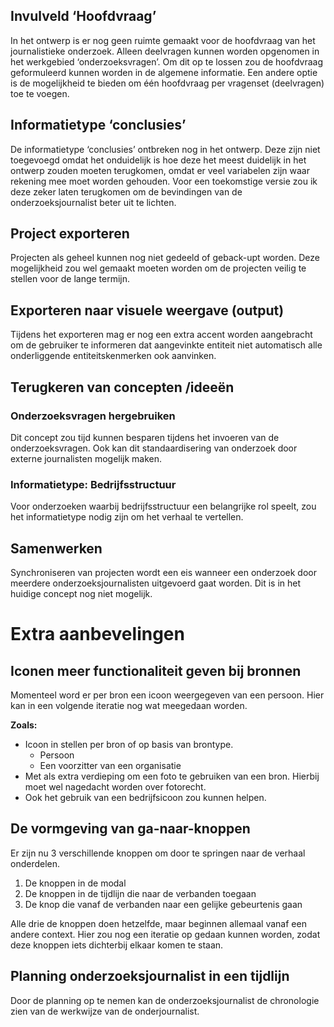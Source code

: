 
## Invulveld ‘Hoofdvraag’
In het ontwerp is er nog geen ruimte gemaakt voor de hoofdvraag van het journalistieke onderzoek. Alleen deelvragen kunnen worden opgenomen in het werkgebied ‘onderzoeksvragen’. Om dit op te lossen zou de hoofdvraag geformuleerd kunnen worden in de algemene informatie. Een andere optie is de mogelijkheid te bieden om één hoofdvraag per vragenset (deelvragen) toe te voegen.

## Informatietype ‘conclusies’
De informatietype ‘conclusies’ ontbreken nog in het ontwerp. Deze zijn niet toegevoegd omdat het onduidelijk is hoe deze het meest duidelijk in het ontwerp zouden moeten terugkomen, omdat er veel variabelen zijn waar rekening mee moet worden gehouden. Voor een toekomstige versie zou ik deze zeker laten terugkomen om de bevindingen van de onderzoeksjournalist beter uit te lichten.



## Project exporteren
Projecten als geheel kunnen nog niet gedeeld of geback-upt worden. Deze mogelijkheid zou wel gemaakt moeten worden om de projecten veilig te stellen voor de lange termijn.


## Exporteren naar visuele weergave (output)
Tijdens het exporteren mag er nog een extra accent worden aangebracht om de gebruiker te informeren dat aangevinkte entiteit niet automatisch alle onderliggende entiteitskenmerken ook aanvinken.



## Terugkeren van concepten /ideeën


### Onderzoeksvragen hergebruiken
Dit concept zou tijd kunnen besparen tijdens het invoeren van de onderzoeksvragen.
Ook kan dit standaardisering van onderzoek door externe journalisten mogelijk maken.


### Informatietype: Bedrijfsstructuur
Voor onderzoeken waarbij bedrijfsstructuur een belangrijke rol speelt, zou het informatietype nodig zijn om het verhaal te vertellen.

## Samenwerken
Synchroniseren van projecten wordt een eis wanneer een onderzoek door meerdere onderzoeksjournalisten uitgevoerd gaat worden. Dit is in het huidige concept nog niet mogelijk.

# Extra aanbevelingen

## Iconen meer functionaliteit geven bij bronnen

Momenteel word er per bron een icoon weergegeven van een persoon. Hier kan in een volgende iteratie nog wat meegedaan worden.

__Zoals:__

* Icoon in stellen per bron of op basis van brontype. 
  * Persoon
  * Een voorzitter van een organisatie
* Met als extra verdieping om een foto te gebruiken van een bron. Hierbij moet wel nagedacht worden over fotorecht.
* Ook het gebruik van een bedrijfsicoon zou kunnen helpen.

## De vormgeving van ga-naar-knoppen
Er zijn nu 3 verschillende knoppen om door te springen naar de verhaal onderdelen.

1. De knoppen in de modal
2. De knoppen in de tijdlijn die naar de verbanden toegaan
3. De knop die vanaf de verbanden naar een gelijke gebeurtenis gaan

Alle drie de knoppen doen hetzelfde, maar beginnen allemaal vanaf een andere context. Hier zou nog een iteratie op gedaan kunnen worden, zodat deze knoppen iets dichterbij elkaar komen te staan.

## Planning onderzoeksjournalist in een tijdlijn
Door de planning op te nemen kan de onderzoeksjournalist de chronologie zien van de werkwijze van de onderjournalist.
